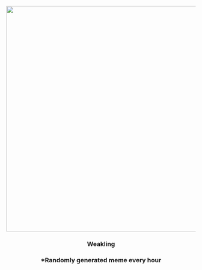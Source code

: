 <p align="center">
        <img src="https://i.redd.it/cfxvsuh5tgv81.jpg" width="600" height="600">
        </p>
        <h3 align="center">Weakling</h3>
        <h3 align="center">*Randomly generated meme every hour</h3>
    